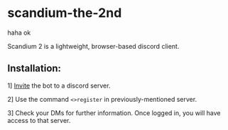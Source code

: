# scandium-the-2nd
haha ok

Scandium 2 is a lightweight, browser-based discord client. 

## Installation: 
1] [Invite](https://heroku.com) the bot to a discord server.

2] Use the command `<>register` in previously-mentioned server.

3] Check your DMs for further information. Once logged in, you will have access to that server.
